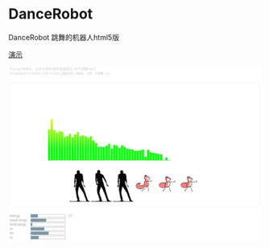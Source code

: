 # DanceRobot
DanceRobot 跳舞的机器人html5版

[演示](http://heiliuer.github.io/DanceRobot)

![我擦，图不见了](preview.png)
